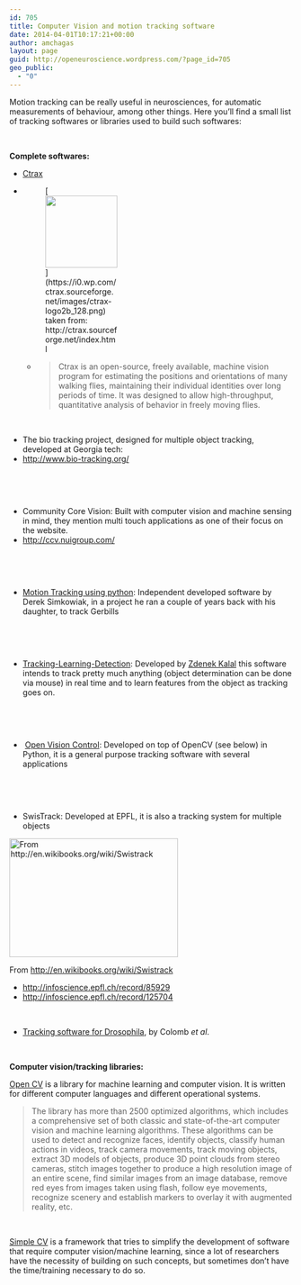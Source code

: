 ```yaml
---
id: 705
title: Computer Vision and motion tracking software
date: 2014-04-01T10:17:21+00:00
author: amchagas
layout: page
guid: http://openeuroscience.wordpress.com/?page_id=705
geo_public:
  - "0"
---
```

Motion tracking can be really useful in neurosciences, for automatic measurements of behaviour, among other things. Here you&#8217;ll find a small list of tracking softwares or libraries used to build such softwares:

&nbsp;

**Complete softwares:**

  * [Ctrax](http://ctrax.sourceforge.net/index.html)

  * <figure style="width: 128px" class="wp-caption alignnone">[<img src="https://i0.wp.com/ctrax.sourceforge.net/images/ctrax-logo2b_128.png?resize=128%2C128" alt="" width="128" height="128" data-recalc-dims="1" />](https://i0.wp.com/ctrax.sourceforge.net/images/ctrax-logo2b_128.png)<figcaption class="wp-caption-text">taken from: http://ctrax.sourceforge.net/index.html</figcaption></figure></li> 
    
      * > Ctrax is an open-source, freely available, machine vision program for estimating the positions and orientations of many walking flies, maintaining their individual identities over long periods of time. It was designed to allow high-throughput, quantitative analysis of behavior in freely moving flies.</ul> 
    
    &nbsp;
    
      * The bio tracking project, designed for multiple object tracking, developed at Georgia tech:
      * <a href="http://www.bio-tracking.org/" target="_blank" rel="noopener">http://www.bio-tracking.org/</a>
    
    <span class="embed-youtube" style="text-align:center; display: block;"></span> 
    
    &nbsp;
    
    &nbsp;
    
      * Community Core Vision: Built with computer vision and machine sensing in mind, they mention multi touch applications as one of their focus on the website.
      * <http://ccv.nuigroup.com/>
    
    <span class="embed-youtube" style="text-align:center; display: block;"></span> 
    
    &nbsp;
    
    &nbsp;
    
      * [Motion Tracking using python](http://derek.simkowiak.net/motion-tracking-with-python/): Independent developed software by Derek Simkowiak, in a project he ran a couple of years back with his daughter, to track Gerbills
    
    <span class="embed-youtube" style="text-align:center; display: block;"></span> 
    
    &nbsp;
    
    &nbsp;
    
      * [Tracking-Learning-Detection](http://personal.ee.surrey.ac.uk/Personal/Z.Kalal/tld.html): Developed by [Zdenek Kalal](http://personal.ee.surrey.ac.uk/Personal/Z.Kalal/index.html) this software intends to track pretty much anything (object determination can be done via mouse) in real time and to learn features from the object as tracking goes on.
    
    <span class="embed-youtube" style="text-align:center; display: block;"></span> 
    
    &nbsp;
    
    &nbsp;
    
      *  [Open Vision Control](http://openvisionc.sourceforge.net/): Developed on top of OpenCV (see below) in Python, it is a general purpose tracking software with several applications
    
    <span class="embed-youtube" style="text-align:center; display: block;"></span> 
    
    &nbsp;
    
    &nbsp;
    
      * SwisTrack: Developed at EPFL, it is also a tracking system for multiple objects<figure id="attachment_744" style="width: 300px" class="wp-caption aligncenter">
    
    [<img class="size-medium wp-image-744" src="https://i0.wp.com/openeuroscience.com/wp-content/uploads/2014/04/800px-swistrack4-ubuntu.png?resize=300%2C211" alt="From http://en.wikibooks.org/wiki/Swistrack" width="300" height="211" srcset="https://i0.wp.com/openeuroscience.com/wp-content/uploads/2014/04/800px-swistrack4-ubuntu.png?w=800 800w, https://i0.wp.com/openeuroscience.com/wp-content/uploads/2014/04/800px-swistrack4-ubuntu.png?resize=300%2C212 300w, https://i0.wp.com/openeuroscience.com/wp-content/uploads/2014/04/800px-swistrack4-ubuntu.png?resize=768%2C541 768w" sizes="(max-width: 300px) 100vw, 300px" data-recalc-dims="1" />](https://i0.wp.com/openeuroscience.com/wp-content/uploads/2014/04/800px-swistrack4-ubuntu.png)<figcaption class="wp-caption-text">From http://en.wikibooks.org/wiki/Swistrack</figcaption></figure> 
    
      * <http://infoscience.epfl.ch/record/85929>
      * <http://infoscience.epfl.ch/record/125704>
    
    &nbsp;
    
      * [Tracking software for Drosophila](http://www.plosone.org/article/info%3Adoi%2F10.1371%2Fjournal.pone.0042247), by Colomb _et al_.
    
    &nbsp;
    
    **Computer vision/tracking libraries:**
    
    [Open CV](http://opencv.org/) is a library for machine learning and computer vision. It is written for different computer languages and different operational systems.
    
    > The library has more than 2500 optimized algorithms, which includes a comprehensive set of both classic and state-of-the-art computer vision and machine learning algorithms. These algorithms can be used to detect and recognize faces, identify objects, classify human actions in videos, track camera movements, track moving objects, extract 3D models of objects, produce 3D point clouds from stereo cameras, stitch images together to produce a high resolution image of an entire scene, find similar images from an image database, remove red eyes from images taken using flash, follow eye movements, recognize scenery and establish markers to overlay it with augmented reality, etc.
    
    &nbsp;
    
    [Simple CV](http://www.simplecv.org/) is a framework that tries to simplify the development of software that require computer vision/machine learning, since a lot of researchers have the necessity of building on such concepts, but sometimes don&#8217;t have the time/training necessary to do so.